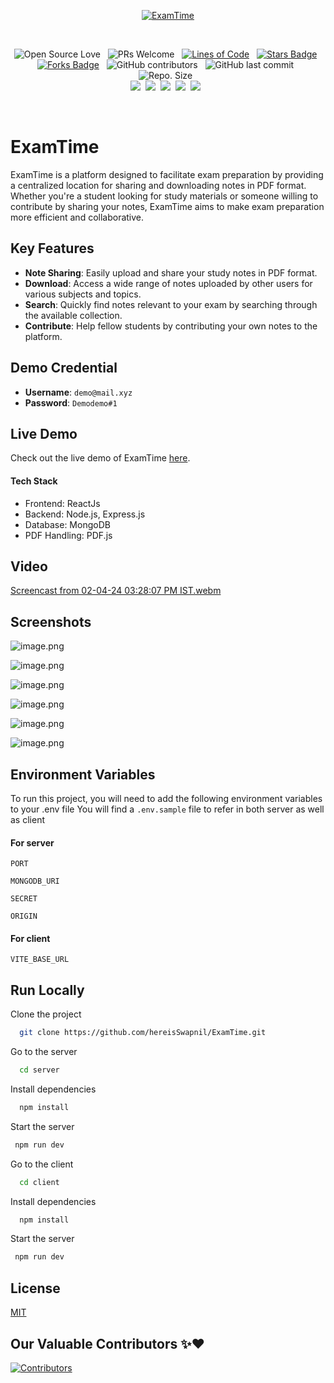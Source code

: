 
<div align="center">
 
<a href="https://github.com/hereisSwapnil/ExamTime.git" target="_blank" title="ExamTime">![ExamTime](https://socialify.git.ci/hereisSwapnil/ExamTime/image?description=1&descriptionEditable=Get%20all%20your%20college%20notes%20in%20one%20place%20with%20ExamTime&font=Jost&name=1&owner=1&pattern=Plus&theme=Auto)</a>

<br>
 
![Open Source Love](https://badges.frapsoft.com/os/v2/open-source.svg?v=103) &nbsp; ![PRs Welcome](https://img.shields.io/badge/PRs-welcome-green.svg) &nbsp;
<a href="https://github.com/hereisSwapnil/ExamTime"><img src="https://sloc.xyz/github/hereisSwapnil/ExamTime" alt="Lines of Code"/></a> &nbsp;
<a href="https://github.com/hereisSwapnil/ExamTime/stargazers"><img src="https://img.shields.io/github/stars/hereisSwapnil/ExamTime" alt="Stars Badge"/></a> &nbsp;<a href="https://github.com/hereisSwapnil/ExamTime.git/network/members"><img src="https://img.shields.io/github/forks/hereisSwapnil/ExamTime" alt="Forks Badge"/></a> &nbsp;
![GitHub contributors](https://img.shields.io/github/contributors/hereisSwapnil/ExamTime?color=blue) &nbsp;
![GitHub last commit](https://img.shields.io/github/last-commit/hereisSwapnil/ExamTime?color=red&style=plastic) &nbsp;
![Repo. Size](https://img.shields.io/github/repo-size/hereisSwapnil/ExamTime?color=white) &nbsp;  
<a href="https://github.com/hereisSwapnil/ExamTime/blob/main/LICENSE"><img src="https://img.shields.io/badge/license-MIT-blue.svg?v=103"></a>&nbsp;
<a href="https://github.com/hereisSwapnil/ExamTime/issues"><img src="https://img.shields.io/github/issues/hereisSwapnil/ExamTime?color=0059b3"></a>&nbsp;
<a href="https://github.com/hereisSwapnil/ExamTime/issues?q=is%3Aissue+is%3Aclosed"><img src="https://img.shields.io/github/issues-closed-raw/hereisSwapnil/ExamTime?color=yellow"></a>&nbsp;
<a href="https://github.com/hereisSwapnil/ExamTime/pulls"><img src="https://img.shields.io/github/issues-pr/hereisSwapnil/ExamTime?color=brightgreen"></a>&nbsp;
<a href="https://github.com/hereisSwapnil/ExamTime/pulls?q=is%3Apr+is%3Aclosed"><img src="https://img.shields.io/github/issues-pr-closed-raw/hereisSwapnil/ExamTime?color=0059b3"></a> &nbsp;

</br>
</div>


# ExamTime

ExamTime is a platform designed to facilitate exam preparation by providing a centralized location for sharing and downloading notes in PDF format. Whether you're a student looking for study materials or someone willing to contribute by sharing your notes, ExamTime aims to make exam preparation more efficient and collaborative.

## Key Features
- **Note Sharing**: Easily upload and share your study notes in PDF format.
- **Download**: Access a wide range of notes uploaded by other users for various subjects and topics.
- **Search**: Quickly find notes relevant to your exam by searching through the available collection.
- **Contribute**: Help fellow students by contributing your own notes to the platform.

## Demo Credential
- **Username**: `demo@mail.xyz`
- **Password**: `Demodemo#1`

## Live Demo
Check out the live demo of ExamTime [here](https://exam-time.vercel.app/).

#### Tech Stack
- Frontend: ReactJs
- Backend: Node.js, Express.js
- Database: MongoDB
- PDF Handling: PDF.js

## Video

[Screencast from 02-04-24 03:28:07 PM IST.webm](https://github.com/hereisSwapnil/ExamTime/assets/85278243/a84c0562-40b6-4ad7-bbcf-b4acbfdc9470)


## Screenshots

![image.png](https://i.postimg.cc/Z5zspJMy/image.png)

![image.png](https://i.postimg.cc/43YTFfXN/image.png)

![image.png](https://i.postimg.cc/bv1RP5Hc/image.png)

![image.png](https://i.postimg.cc/FKPC889r/image.png)

![image.png](https://i.postimg.cc/FKfntG10/image.png)

![image.png](https://i.postimg.cc/g0JrGLPV/image.png)


## Environment Variables

To run this project, you will need to add the following environment variables to your .env file
You will find a `.env.sample` file to refer in both server as well as client

#### For server

`PORT`

`MONGODB_URI`

`SECRET`

`ORIGIN`

#### For client

`VITE_BASE_URL`


## Run Locally

Clone the project

```bash
  git clone https://github.com/hereisSwapnil/ExamTime.git
```

Go to the server

```bash
  cd server
```

Install dependencies

```bash
  npm install
```

Start the server

```bash
 npm run dev
```

Go to the client

```bash
  cd client
```

Install dependencies

```bash
  npm install
```

Start the server

```bash
 npm run dev
```


## License

[MIT](https://choosealicense.com/licenses/mit/)



## Our Valuable Contributors ✨❤️


   
   [![Contributors](https://contrib.rocks/image?repo=hereisSwapnil/ExamTime)](https://github.com/hereisSwapnil/ExamTime/graphs/contributors)
   
